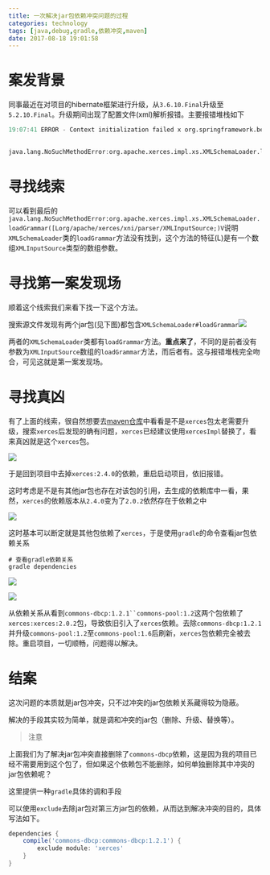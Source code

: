 ```yaml
---
title: 一次解决jar包依赖冲突问题的过程
categories: technology
tags: [java,debug,gradle,依赖冲突,maven]
date: 2017-08-18 19:01:58
---
```


# 案发背景

同事最近在对项目的hibernate框架进行升级，从`3.6.10.Final`升级至`5.2.10.Final`。升级期间出现了配置文件(xml)解析报错。主要报错堆栈如下

```verilog
19:07:41 ERROR - Context initialization failed x org.springframework.beans.factory.BeanCreationException: Error creating bean with name 'serviceManager' defined in class path resource [spring/applicationContext.xml]: Cannot resolve reference to bean 'xService' while setting bean property 'xSerivce'; nested exception is org.springframework.beans.factory.BeanCreationException: Error creating bean with name 'xService' defined in class path resource [spring/dao.xml]: Cannot resolve reference to bean 'transactionManager' while setting bean property 'transactionManager'; nested exception is org.springframework.beans.factory.BeanCreationException: Error creating bean with name 'transactionManager' defined in class path resource [spring/dataSource-common.xml]: Cannot resolve reference to bean 'sessionFactory' while setting bean property 'sessionFactory'; nested exception is org.springframework.beans.factory.BeanCreationException: Error creating bean with name 'sessionFactory' defined in class path resource [spring/dataSource-common.xml]: Invocation of init method failed; nested exception is
 

java.lang.NoSuchMethodError:org.apache.xerces.impl.xs.XMLSchemaLoader.loadGrammar([Lorg/apache/xerces/xni/parser/XMLInputSource;)V
```

# 寻找线索

可以看到最后的`java.lang.NoSuchMethodError:org.apache.xerces.impl.xs.XMLSchemaLoader.loadGrammar([Lorg/apache/xerces/xni/parser/XMLInputSource;)V`说明`XMLSchemaLoader`类的`loadGrammar`方法没有找到，这个方法的特征(L)是有一个数组`XMLInputSource`类型的数组参数。

# 寻找第一案发现场

顺着这个线索我们来看下找一下这个方法。

搜索源文件发现有两个jar包(见下图)都包含`XMLSchemaLoader#loadGrammar`![](http://img.willowspace.cn/willowspace_2016/1503061978595.png)

两者的`XMLSchemaLoader`类都有`loadGrammar`方法。__重点来了__，不同的是前者没有参数为`XMLInputSource`数组的`loadGrammar`方法，而后者有。这与报错堆栈完全吻合，可见这就是第一案发现场。

# 寻找真凶

有了上面的线索，很自然想要去[maven仓库](http://mvnrepository.com/)中看看是不是`xerces`包太老需要升级，搜索`xerces`后发现的确有问题，`xerces`已经建议使用`xercesImpl`替换了，看来真凶就是这个`xerces`包。

![](http://img.willowspace.cn/willowspace_2016/1503062212136.png)

于是回到项目中去掉`xerces:2.4.0`的依赖，重启启动项目，依旧报错。

这时考虑是不是有其他jar包也存在对该包的引用，去生成的依赖库中一看，果然，`xerces`的依赖版本从`2.4.0`变为了`2.0.2`依然存在于依赖之中

![](http://img.willowspace.cn/willowspace_2016/1503062472355.png)

这时基本可以断定就是其他包依赖了`xerces`，于是使用`gradle`的命令查看jar包依赖关系

```shell
# 查看gradle依赖关系
gradle dependencies
```

![](http://img.willowspace.cn/willowspace_2016/1503062716227.png)

![](http://img.willowspace.cn/willowspace_2016/1503063619467.png)

从依赖关系从看到`commons-dbcp:1.2.1``commons-pool:1.2`这两个包依赖了`xerces:xerces:2.0.2`包，导致依旧引入了`xerces`依赖。去除`commons-dbcp:1.2.1`并升级`commons-pool:1.2`至`commons-pool:1.6`后刷新，`xerces`包依赖完全被去除。重启项目，一切顺畅，问题得以解决。

# 结案

这次问题的本质就是jar包冲突，只不过冲突的jar包依赖关系藏得较为隐蔽。

解决的手段其实较为简单，就是调和冲突的jar包（删除、升级、替换等）。

> 注意

上面我们为了解决jar包冲突直接删除了`commons-dbcp`依赖，这是因为我的项目已经不需要用到这个包了，但如果这个依赖包不能删除，如何单独删除其中冲突的jar包依赖呢？

这里提供一种`gradle`具体的调和手段

可以使用`exclude`去除jar包对第三方jar包的依赖，从而达到解决冲突的目的，具体写法如下。

```groovy
dependencies {
	compile('commons-dbcp:commons-dbcp:1.2.1') {
    	exclude module: 'xerces'
	}
}
```


